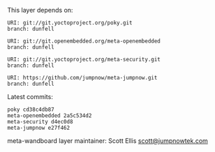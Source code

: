 This layer depends on:

    URI: git://git.yoctoproject.org/poky.git
    branch: dunfell

    URI: git://git.openembedded.org/meta-openembedded
    branch: dunfell

    URI: git://git.yoctoproject.org/meta-security.git
    branch: dunfell

    URI: https://github.com/jumpnow/meta-jumpnow.git
    branch: dunfell

Latest commits:

    poky cd38c4db87
    meta-openembedded 2a5c534d2
    meta-security d4ec0d8
    meta-jumpnow e27f462

meta-wandboard layer maintainer: Scott Ellis <scott@jumpnowtek.com>

